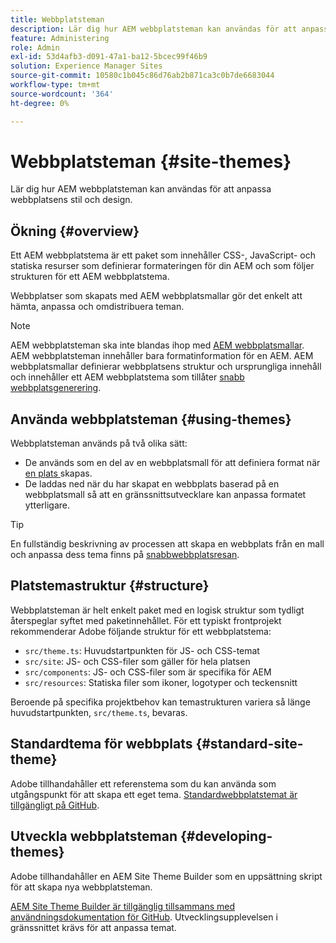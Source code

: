 ```yaml
---
title: Webbplatsteman
description: Lär dig hur AEM webbplatsteman kan användas för att anpassa webbplatsens stil och design.
feature: Administering
role: Admin
exl-id: 53d4afb3-d091-47a1-ba12-5bcec99f46b9
solution: Experience Manager Sites
source-git-commit: 10580c1b045c86d76ab2b871ca3c0b7de6683044
workflow-type: tm+mt
source-wordcount: '364'
ht-degree: 0%

---
```


# Webbplatsteman {#site-themes}

Lär dig hur AEM webbplatsteman kan användas för att anpassa webbplatsens stil och design.

## Ökning {#overview}

Ett AEM webbplatstema är ett paket som innehåller CSS-, JavaScript- och statiska resurser som definierar formateringen för din AEM och som följer strukturen för ett AEM webbplatstema.

Webbplatser som skapats med AEM webbplatsmallar gör det enkelt att hämta, anpassa och omdistribuera teman.

>[!NOTE]
>
>AEM webbplatsteman ska inte blandas ihop med [AEM webbplatsmallar](site-templates.md). AEM webbplatsteman innehåller bara formatinformation för en AEM. AEM webbplatsmallar definierar webbplatsens struktur och ursprungliga innehåll och innehåller ett AEM webbplatstema som tillåter [snabb webbplatsgenerering](create-site.md).

## Använda webbplatsteman {#using-themes}

Webbplatsteman används på två olika sätt:

* De används som en del av en webbplatsmall för att definiera format när [en plats ](create-site.md) skapas.
* De laddas ned när du har skapat en webbplats baserad på en webbplatsmall så att en gränssnittsutvecklare kan anpassa formatet ytterligare.

>[!TIP]
>
>En fullständig beskrivning av processen att skapa en webbplats från en mall och anpassa dess tema finns på [snabbwebbplatsresan](/help/journey-sites/quick-site/overview.md).

## Platstemastruktur {#structure}

Webbplatsteman är helt enkelt paket med en logisk struktur som tydligt återspeglar syftet med paketinnehållet. För ett typiskt frontprojekt rekommenderar Adobe följande struktur för ett webbplatstema:

* `src/theme.ts`: Huvudstartpunkten för JS- och CSS-temat
* `src/site`: JS- och CSS-filer som gäller för hela platsen
* `src/components`: JS- och CSS-filer som är specifika för AEM
* `src/resources`: Statiska filer som ikoner, logotyper och teckensnitt

Beroende på specifika projektbehov kan temastrukturen variera så länge huvudstartpunkten, `src/theme.ts`, bevaras.

## Standardtema för webbplats {#standard-site-theme}

Adobe tillhandahåller ett referenstema som du kan använda som utgångspunkt för att skapa ett eget tema. [Standardwebbplatstemat är tillgängligt på GitHub](https://github.com/adobe/aem-site-template-standard/tree/main/theme).

## Utveckla webbplatsteman {#developing-themes}

Adobe tillhandahåller en AEM Site Theme Builder som en uppsättning skript för att skapa nya webbplatsteman.

[AEM Site Theme Builder är tillgänglig tillsammans med användningsdokumentation för GitHub](https://github.com/adobe/aem-site-theme-builder). Utvecklingsupplevelsen i gränssnittet krävs för att anpassa temat.
